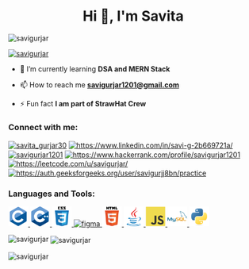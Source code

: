 

<!--
**savigurjar/savigurjar** is a ✨ _special_ ✨ repository because its `README.md` (this file) appears on your GitHub profile.

Here are some ideas to get you started:

- 🔭 I’m currently working on ...
- 🌱 I’m currently learning ...
- 👯 I’m looking to collaborate on ...
- 🤔 I’m looking for help with ...
- 💬 Ask me about ...
- 📫 How to reach me: ...
- 😄 Pronouns: ...
- ⚡ Fun fact: ...
-->
<h1 align="center">Hi 👋, I'm Savita</h1>
<p align="left"> <img src="https://komarev.com/ghpvc/?username=savigurjar&label=Profile%20views&color=0e75b6&style=flat" alt="savigurjar" /> </p>

<p align="left"> <a href="https://github.com/ryo-ma/github-profile-trophy"><img src="https://github-profile-trophy.vercel.app/?username=savigurjar" alt="savigurjar" /></a> </p>

- 🌱 I’m currently learning **DSA and MERN Stack**

- 📫 How to reach me **savigurjar1201@gmail.com**

- ⚡ Fun fact **I am part of StrawHat Crew**

<h3 align="left">Connect with me:</h3>
<p align="left">
<a href="https://twitter.com/savita_gurjar30" target="blank"><img align="center" src="https://raw.githubusercontent.com/rahuldkjain/github-profile-readme-generator/master/src/images/icons/Social/twitter.svg" alt="savita_gurjar30" height="30" width="40" /></a>
<a href="https://linkedin.com/in/https://www.linkedin.com/in/savi-g-2b669721a/" target="blank"><img align="center" src="https://raw.githubusercontent.com/rahuldkjain/github-profile-readme-generator/master/src/images/icons/Social/linked-in-alt.svg" alt="https://www.linkedin.com/in/savi-g-2b669721a/" height="30" width="40" /></a>
<a href="https://www.codechef.com/users/https://www.codechef.com/users/savigurjar1201" target="blank"><img align="center" src="https://cdn.jsdelivr.net/npm/simple-icons@3.1.0/icons/codechef.svg" alt="savigurjar1201" height="30" width="40" /></a>
<a href="https://www.hackerrank.com/https://www.hackerrank.com/profile/savigurjar1201" target="blank"><img align="center" src="https://raw.githubusercontent.com/rahuldkjain/github-profile-readme-generator/master/src/images/icons/Social/hackerrank.svg" alt="https://www.hackerrank.com/profile/savigurjar1201" height="30" width="40" /></a>
<a href="https://www.leetcode.com/https://leetcode.com/u/savigurjar/" target="blank"><img align="center" src="https://raw.githubusercontent.com/rahuldkjain/github-profile-readme-generator/master/src/images/icons/Social/leet-code.svg" alt="https://leetcode.com/u/savigurjar/" height="30" width="40" /></a>
<a href="https://auth.geeksforgeeks.org/user/https://auth.geeksforgeeks.org/user/savigurjj8bn/practice" target="blank"><img align="center" src="https://raw.githubusercontent.com/rahuldkjain/github-profile-readme-generator/master/src/images/icons/Social/geeks-for-geeks.svg" alt="https://auth.geeksforgeeks.org/user/savigurjj8bn/practice" height="30" width="40" /></a>
</p>

<h3 align="left">Languages and Tools:</h3>
<p align="left"> <a href="https://www.cprogramming.com/" target="_blank" rel="noreferrer"> <img src="https://raw.githubusercontent.com/devicons/devicon/master/icons/c/c-original.svg" alt="c" width="40" height="40"/> </a> <a href="https://www.w3schools.com/cpp/" target="_blank" rel="noreferrer"> <img src="https://raw.githubusercontent.com/devicons/devicon/master/icons/cplusplus/cplusplus-original.svg" alt="cplusplus" width="40" height="40"/> </a> <a href="https://www.w3schools.com/css/" target="_blank" rel="noreferrer"> <img src="https://raw.githubusercontent.com/devicons/devicon/master/icons/css3/css3-original-wordmark.svg" alt="css3" width="40" height="40"/> </a> <a href="https://www.figma.com/" target="_blank" rel="noreferrer"> <img src="https://www.vectorlogo.zone/logos/figma/figma-icon.svg" alt="figma" width="40" height="40"/> </a> <a href="https://www.w3.org/html/" target="_blank" rel="noreferrer"> <img src="https://raw.githubusercontent.com/devicons/devicon/master/icons/html5/html5-original-wordmark.svg" alt="html5" width="40" height="40"/> </a> <a href="https://www.java.com" target="_blank" rel="noreferrer"> <img src="https://raw.githubusercontent.com/devicons/devicon/master/icons/java/java-original.svg" alt="java" width="40" height="40"/> </a> <a href="https://developer.mozilla.org/en-US/docs/Web/JavaScript" target="_blank" rel="noreferrer"> <img src="https://raw.githubusercontent.com/devicons/devicon/master/icons/javascript/javascript-original.svg" alt="javascript" width="40" height="40"/> </a> <a href="https://www.mysql.com/" target="_blank" rel="noreferrer"> <img src="https://raw.githubusercontent.com/devicons/devicon/master/icons/mysql/mysql-original-wordmark.svg" alt="mysql" width="40" height="40"/> </a> <a href="https://www.python.org" target="_blank" rel="noreferrer"> <img src="https://raw.githubusercontent.com/devicons/devicon/master/icons/python/python-original.svg" alt="python" width="40" height="40"/> </a> </p>

<p><img align="left" src="https://github-readme-stats.vercel.app/api/top-langs?username=savigurjar&show_icons=true&locale=en&layout=compact" alt="savigurjar" /></p>

<p>&nbsp;<img align="center" src="https://github-readme-stats.vercel.app/api?username=savigurjar&show_icons=true&locale=en" alt="savigurjar" /></p>

<p><img align="center" src="https://github-readme-streak-stats.herokuapp.com/?user=savigurjar&" alt="savigurjar" /></p>

